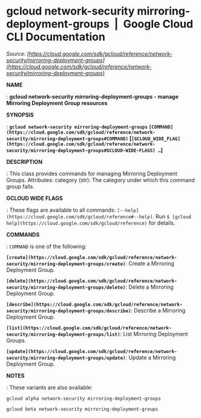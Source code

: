 # gcloud network-security mirroring-deployment-groups  |  Google Cloud CLI Documentation

*Source: [https://cloud.google.com/sdk/gcloud/reference/network-security/mirroring-deployment-groups](https://cloud.google.com/sdk/gcloud/reference/network-security/mirroring-deployment-groups)*

**NAME**

: **gcloud network-security mirroring-deployment-groups - manage Mirroring Deployment Group resources**

**SYNOPSIS**

: **`gcloud network-security mirroring-deployment-groups` `[COMMAND](https://cloud.google.com/sdk/gcloud/reference/network-security/mirroring-deployment-groups#COMMAND)` [`[GCLOUD_WIDE_FLAG](https://cloud.google.com/sdk/gcloud/reference/network-security/mirroring-deployment-groups#GCLOUD-WIDE-FLAGS) …`]**

**DESCRIPTION**

: This class provides commands for managing Mirroring Deployment Groups.
Attributes: category (str): The category under which this command group falls.

**GCLOUD WIDE FLAGS**

: These flags are available to all commands: `[--help](https://cloud.google.com/sdk/gcloud/reference#--help)`.
Run `$ [gcloud help](https://cloud.google.com/sdk/gcloud/reference)` for details.

**COMMANDS**

: ``COMMAND`` is one of the following:

**`[create](https://cloud.google.com/sdk/gcloud/reference/network-security/mirroring-deployment-groups/create)`**:
Create a Mirroring Deployment Group.

**`[delete](https://cloud.google.com/sdk/gcloud/reference/network-security/mirroring-deployment-groups/delete)`**:
Delete a Mirroring Deployment Group.

**`[describe](https://cloud.google.com/sdk/gcloud/reference/network-security/mirroring-deployment-groups/describe)`**:
Describe a Mirroring Deployment Group.

**`[list](https://cloud.google.com/sdk/gcloud/reference/network-security/mirroring-deployment-groups/list)`**:
List Mirroring Deployment Groups.

**`[update](https://cloud.google.com/sdk/gcloud/reference/network-security/mirroring-deployment-groups/update)`**:
Update a Mirroring Deployment Group.

**NOTES**

: These variants are also available:

```
gcloud alpha network-security mirroring-deployment-groups
```

```
gcloud beta network-security mirroring-deployment-groups
```